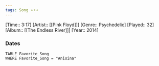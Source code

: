 ```yaml
---
tags: Song ⭐⭐⭐ 
---
```

[Time:: 3:17]
[Artist:: [[Pink Floyd]]]
[Genre:: Psychedelic]
[Played:: 32]
[Album:: [[The Endless River]]]
[Year:: 2014]
### Dates
````dataview
TABLE Favorite_Song
WHERE Favorite_Song = "Anisina"
````